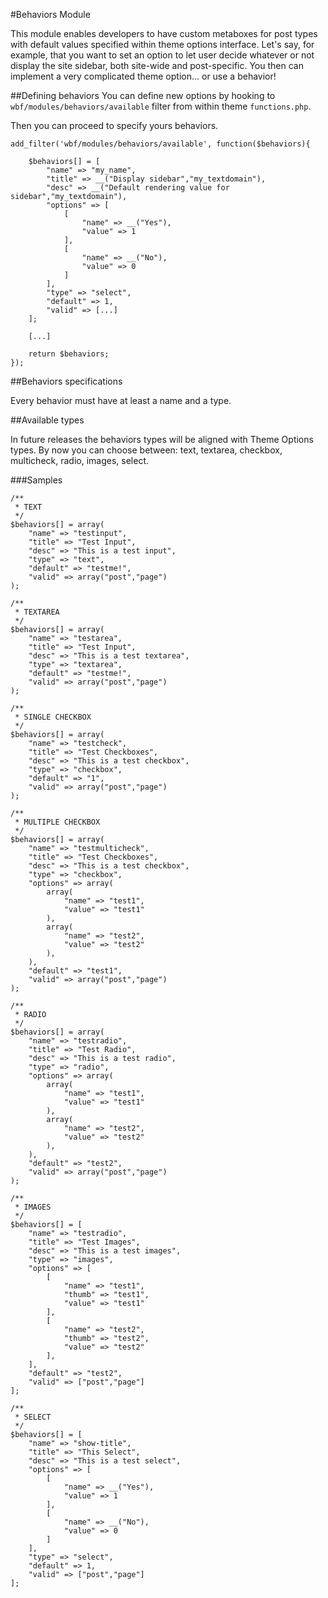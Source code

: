 #Behaviors Module

This module enables developers to have custom metaboxes for post types with default values specified within theme options interface. 
Let's say, for example, that you want to set an option to let user decide whatever or not display the site sidebar, both site-wide and post-specific. You then can implement a very complicated theme option... or use a behavior!

##Defining behaviors
You can define new options by hooking to `wbf/modules/behaviors/available` filter from within theme `functions.php`.

Then you can proceed to specify yours behaviors.

	add_filter('wbf/modules/behaviors/available', function($behaviors){
	    
        $behaviors[] = [
            "name" => "my_name",
            "title" => __("Display sidebar","my_textdomain"),
            "desc" => __("Default rendering value for sidebar","my_textdomain"),
            "options" => [
                [
                    "name" => __("Yes"),
                    "value" => 1
                ],
                [
                    "name" => __("No"),
                    "value" => 0
                ]
            ],
            "type" => "select",
            "default" => 1,
            "valid" => [...]
        ];
        
        [...]
        
        return $behaviors;
	});

##Behaviors specifications

Every behavior must have at least a name and a type.

##Available types

In future releases the behaviors types will be aligned with Theme Options types. By now you can choose between: text, textarea, checkbox, multicheck, radio, images, select.

###Samples

    /**
     * TEXT
     */
    $behaviors[] = array(
        "name" => "testinput",
        "title" => "Test Input",
        "desc" => "This is a test input",
        "type" => "text",
        "default" => "testme!",
        "valid" => array("post","page")
    );

    /**
     * TEXTAREA
     */
    $behaviors[] = array(
        "name" => "testarea",
        "title" => "Test Input",
        "desc" => "This is a test textarea",
        "type" => "textarea",
        "default" => "testme!",
        "valid" => array("post","page")
    );

    /**
     * SINGLE CHECKBOX
     */
    $behaviors[] = array(
        "name" => "testcheck",
        "title" => "Test Checkboxes",
        "desc" => "This is a test checkbox",
        "type" => "checkbox",
        "default" => "1",
        "valid" => array("post","page")
    );

    /**
     * MULTIPLE CHECKBOX
     */
    $behaviors[] = array(
        "name" => "testmulticheck",
        "title" => "Test Checkboxes",
        "desc" => "This is a test checkbox",
        "type" => "checkbox",
        "options" => array(
            array(
                "name" => "test1",
                "value" => "test1"
            ),
            array(
                "name" => "test2",
                "value" => "test2"
            ),
        ),
        "default" => "test1",
        "valid" => array("post","page")
    );

    /**
     * RADIO
     */
    $behaviors[] = array(
        "name" => "testradio",
        "title" => "Test Radio",
        "desc" => "This is a test radio",
        "type" => "radio",
        "options" => array(
            array(
                "name" => "test1",
                "value" => "test1"
            ),
            array(
                "name" => "test2",
                "value" => "test2"
            ),
        ),
        "default" => "test2",
        "valid" => array("post","page")
    );

    /**
     * IMAGES
     */
    $behaviors[] = [
        "name" => "testradio",
        "title" => "Test Images",
        "desc" => "This is a test images",
        "type" => "images",
        "options" => [
            [
                "name" => "test1",
                "thumb" => "test1",
                "value" => "test1"
            ],
            [
                "name" => "test2",
                "thumb" => "test2",
                "value" => "test2"
            ],
        ],
        "default" => "test2",
        "valid" => ["post","page"]
    ];

    /**
     * SELECT
     */
    $behaviors[] = [
        "name" => "show-title",
        "title" => "This Select",
        "desc" => "This is a test select",
        "options" => [
            [
                "name" => __("Yes"),
                "value" => 1
            ],
            [
                "name" => __("No"),
                "value" => 0
            ]
        ],
        "type" => "select",
        "default" => 1,
        "valid" => ["post","page"]
    ];